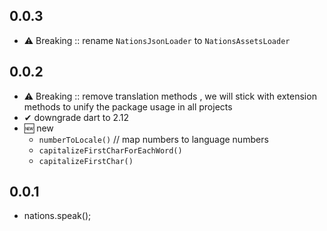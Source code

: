 ## 0.0.3

- ⚠ Breaking :: rename `NationsJsonLoader` to `NationsAssetsLoader`

## 0.0.2

- ⚠ Breaking :: remove translation methods , we will stick with extension methods to unify the package usage in all projects
- ✔ downgrade dart to 2.12
- 🆕 new
  - `numberToLocale()` // map numbers to language numbers
  - `capitalizeFirstCharForEachWord()`
  - `capitalizeFirstChar()`

## 0.0.1

- nations.speak();
